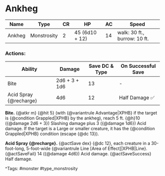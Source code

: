 # Ankheg

| Name | Type | CR | HP | AC | Speed |
|------|------|----|----|----|-------|
| Ankheg | Monstrosity | 2 | 45 (6d10 + 12) | 14 | walk: 30 ft., burrow: 10 ft. |

### Actions:

| Ability | Damage | Save DC & Type | On Successful Save |
|---------|--------|----------------|--------------------|
| Bite | 2d6 + 3 + 1d6 | 13 | - |
| Acid Spray {@recharge} | 4d6 | 12 | Half Damage ✅ |


**Bite.** {@atkr m} {@hit 5} (with {@variantrule Advantage|XPHB} if the target is {@condition Grappled|XPHB} by the ankheg), reach 5 ft. {@h}10 ({@damage 2d6 + 3}) Slashing damage plus 3 ({@damage 1d6}) Acid damage. If the target is a Large or smaller creature, it has the {@condition Grappled|XPHB} condition (escape {@dc 13}).

**Acid Spray {@recharge}.** {@actSave dex} {@dc 12}, each creature in a 30-foot-long, 5-foot-wide {@variantrule Line [Area of Effect]|XPHB|Line}. {@actSaveFail} 14 ({@damage 4d6}) Acid damage. {@actSaveSuccess} Half damage.

^Tags: #monster #type_monstrosity